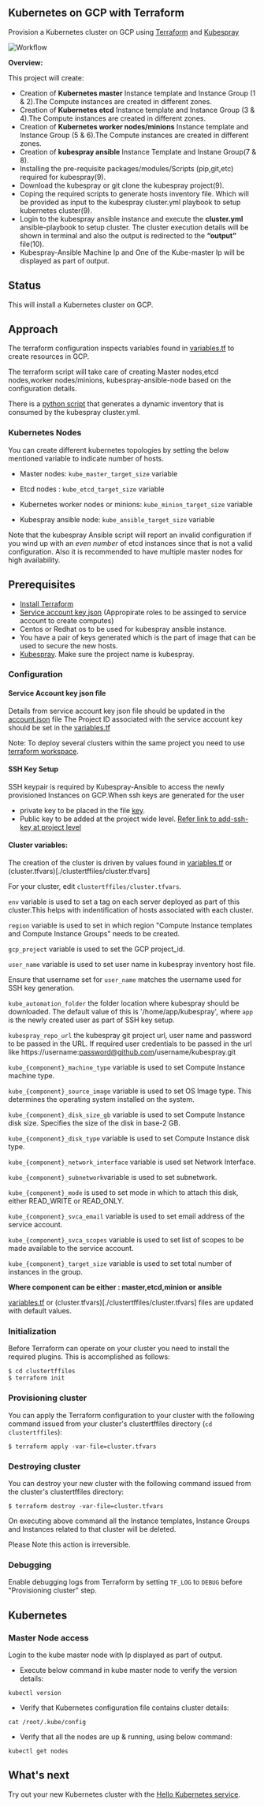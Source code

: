 ## Kubernetes on GCP with Terraform

Provision a Kubernetes cluster on GCP using [Terraform](https://www.terraform.io) and [Kubespray](https://github.com/kubernetes-sigs/kubespray.git)

![Workflow](Workflow.svg)

**Overview:**

This project will create:

* Creation of **Kubernetes master** Instance template and Instance Group (1 & 2).The Compute instances are created in different zones.
* Creation of **Kubernetes etcd** Instance template and Instance Group (3 & 4).The Compute instances are created in different zones.
* Creation of **Kubernetes worker nodes/minions** Instance template and Instance Group (5 & 6).The Compute instances are created in different zones.
* Creation of **kubespray ansible** Instance Template and Instane Group(7 & 8).
* Installing the pre-requisite packages/modules/Scripts (pip,git,etc) required for kubespray(9).
* Download the kubespray or git clone the kubespray project(9). 
* Coping the required scripts to generate hosts inventory file. Which will be provided as input to the kubespray cluster.yml playbook to setup kubernetes cluster(9). 
* Login to the kubespray ansible instance and execute the **cluster.yml** ansible-playbook to setup cluster. The cluster execution details will be shown in terminal and also the output is redirected to the **“output”** file(10).
* Kubespray-Ansible Machine Ip and One of the Kube-master Ip will be displayed as part of output. 


## Status
This will install a Kubernetes cluster on GCP. 

## Approach
The terraform configuration inspects variables found in [variables.tf](./clustertffiles/variables.tf) to create resources in GCP.

The terraform script will take care of creating Master nodes,etcd nodes,worker nodes/minions, kubespray-ansible-node based on the configuration details. 

There is a [python script](./kube_configurations/GenerateInventoryFile.py) that generates a dynamic inventory that is consumed by the kubespray cluster.yml.

### Kubernetes Nodes
You can create different kubernetes topologies by setting the below mentioned variable to indicate number of hosts.

- Master nodes: `kube_master_target_size` variable
- Etcd nodes : `kube_etcd_target_size` variable
- Kubernetes worker nodes or minions: `kube_minion_target_size` variable

- Kubespray ansible node: `kube_ansible_target_size` variable

Note that the kubespray Ansible script will report an invalid configuration if you wind up
with an *even number* of etcd instances since that is not a valid configuration. Also it is recommended to have multiple master nodes for high availability.

## Prerequisites

- [Install Terraform](https://www.terraform.io/intro/getting-started/install.html)
- [Service account key json](https://cloud.google.com/iam/docs/creating-managing-service-account-keys) (Appropirate roles to be assinged to service account to create computes)
- Centos or Redhat os to be used for kubespray ansible instance.
- You have a pair of keys generated which is the part of image that can be used to secure the new hosts.
- [Kubespray](https://github.com/kubernetes-sigs/kubespray.git). Make sure the project name is kubespray.


### Configuration

#### Service Account key json file
Details from service account key json file should be updated in the [account.json](./clustertffiles/gcp-auth-config-json/account.json) file
The Project ID associated with the service account key should be set in the [variables.tf](./clustertffiles/variables.tf)

Note: To deploy several clusters within the same project you need to use [terraform workspace](https://www.terraform.io/docs/state/workspaces.html#using-workspaces).

#### SSH Key Setup
SSH keypair is required by Kubespray-Ansible to access the newly provisioned Instances on GCP.When ssh keys are generated for the user 

* private key to be placed in the file [key](./kube_configurations/ssh-key).
* Public key to be added at the project wide level. [Refer link to add-ssh-key at project level](https://cloud.google.com/compute/docs/instances/adding-removing-ssh-keys) 

#### Cluster variables:

The creation of the cluster is driven by values found in [variables.tf](./clustertffiles/variables.tf) or (cluster.tfvars)[./clustertffiles/cluster.tfvars]

For your cluster, edit `clustertffiles/cluster.tfvars`.

`env` variable is used to set a tag on each server deployed as part of this cluster.This helps with indentification of hosts associated with each cluster.

`region` variable is used to set in which region "Compute Instance templates and Compute Instance Groups" needs to be created.

`gcp_project` variable is used to set the GCP project_id.

`user_name` variable is used to set user name in kubespray inventory host file.

Ensure that username set for `user_name` matches the username used for SSH key generation.

`kube_automation_folder` the folder location where kubespray should be downloaded. The default value of this is '/home/app/kubespray', where `app` is the newly created user as part of SSH key setup.

`kubespray_repo_url` the kubespray git project url, user name and password to be passed in the URL. If required user credentials to be passed in the url like https://username:password@github.com/username/kubespray.git

`kube_{component}_machine_type` variable is used to set Compute Instance machine type.

`kube_{component}_source_image` variable is used to set OS Image type. This determines the operating system installed on the system.

`kube_{component}_disk_size_gb` variable is used to set Compute Instance disk size. Specifies the size of the disk in base-2 GB.

`kube_{component}_disk_type` variable is used to set Compute Instance disk type.

`kube_{component}_network_interface` variable is used set Network Interface.

`kube_{component}_subnetwork`variable is used to set subnetwork.

`kube_{component}_mode` is used to set mode in which to attach this disk, either READ_WRITE or READ_ONLY.

`kube_{component}_svca_email` variable is used to set email address of the service account.

`kube_{component}_svca_scopes` variable is used to set list of scopes to be made available to the service account.

`kube_{component}_target_size` variable is used to set total number of instances in the group.

**Where component can be either : master,etcd,minion or ansible**

[variables.tf](./clustertffiles/variables.tf) or (cluster.tfvars)[./clustertffiles/cluster.tfvars] files are updated with default values.

### Initialization

Before Terraform can operate on your cluster you need to install the required plugins. 
This is accomplished as follows:

```ShellSession
$ cd clustertffiles
$ terraform init 
```


### Provisioning cluster
You can apply the Terraform configuration to your cluster with the following command issued from your cluster's clustertffiles directory (`cd clustertffiles`):
```ShellSession
$ terraform apply -var-file=cluster.tfvars
```

### Destroying cluster
You can destroy your new cluster with the following command issued from the cluster's clustertffiles directory:

```ShellSession
$ terraform destroy -var-file=cluster.tfvars
```

On executing above command all the Instance templates, Instance Groups and Instances related to that cluster will be deleted. 

Please Note this action is irreversible. 

### Debugging
Enable debugging logs from Terraform by setting `TF_LOG` to `DEBUG` before "Provisioning cluster" step.

## Kubernetes 

### Master Node access

Login to the kube master node with Ip displayed as part of output. 

* Execute below command in kube master node to verify the version details:
```
kubectl version
```

* Verify that Kubernetes configuration file contains cluster details:
```
cat /root/.kube/config
```

* Verify that all the nodes are up & running, using below command:
```
kubectl get nodes
```
## What's next 

Try out your new Kubernetes cluster with the [Hello Kubernetes service](https://kubernetes.io/docs/tasks/access-application-cluster/service-access-application-cluster/).
